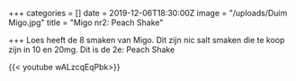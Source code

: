 +++
categories = []
date = 2019-12-06T18:30:00Z
image = "/uploads/Duim Migo.jpg"
title = "Migo nr2: Peach Shake"

+++
Loes heeft de 8 smaken van Migo. Dit zijn nic salt smaken die te koop zijn in 10 en 20mg. Dit is de 2e: Peach Shake

{{< youtube wALzcqEqPbk>}}